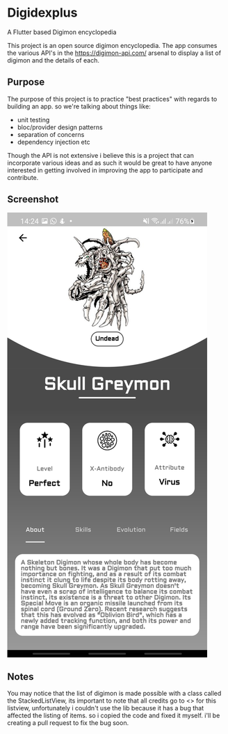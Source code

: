 # Digidexplus

A Flutter based Digimon encyclopedia

This project is an open source digimon encyclopedia. The app consumes the various API's in the https://digimon-api.com/ arsenal to display a list of digimon and the details of each. 

## Purpose
The purpose of this project is to practice "best practices" with regards to building an app. so we're talking about things like: 

- unit testing
- bloc/provider design patterns
- separation of concerns
- dependency injection etc

Though the API is not extensive i believe this is a project that can incorporate various ideas and as such it would be great to have anyone interested in getting involved in improving the app to participate and contribute.
## Screenshot
![alt text](https://github.com/neliousness/digidex/blob/master/assets/images/imgs/screenshot.jpg?raw=true)


## Notes
You may notice that the list of digimon is made possible with a class called the StackedListView, its important to note that all credits go to <> for this listview, unfortunately i couldn't use the lib because it has a bug that affected the listing of items. 
so i copied the code and fixed it myself. i'll be creating a pull request to fix the bug soon.